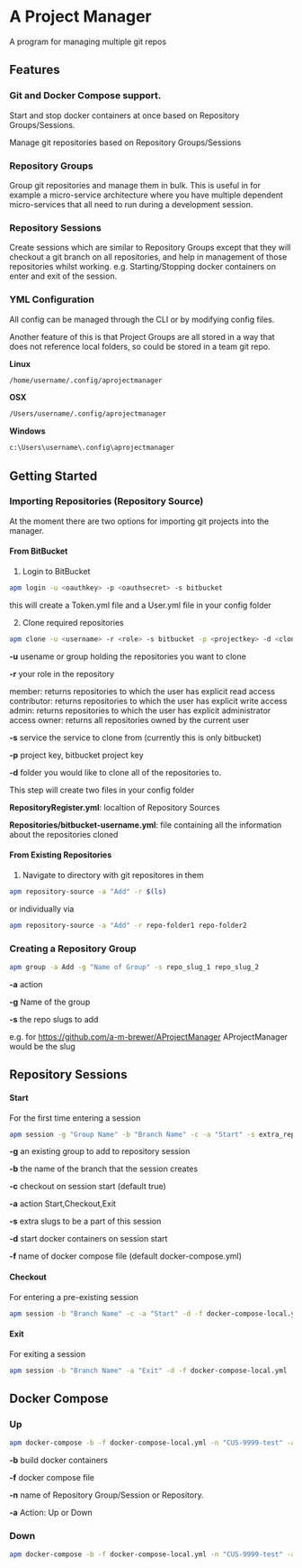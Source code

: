 # A Project Manager

A program for managing multiple git repos

## Features

### Git and Docker Compose support.

Start and stop docker containers at once based on Repository Groups/Sessions.

Manage git repositories based on Repository Groups/Sessions

### Repository Groups

Group git repositories and manage them in bulk. This is useful in for example a micro-service architecture where you have multiple dependent micro-services that all need to run during a development session.

### Repository Sessions

Create sessions which are similar to Repository Groups except that they will checkout a git branch on all repositories, and help in management of those repositories whilst working. e.g. Starting/Stopping docker containers on enter and exit of the session.

### YML Configuration

All config can be managed through the CLI or by modifying config files.

Another feature of this is that Project Groups are all stored in a way that does not reference local folders, so could be stored in a team git repo.

__Linux__
~~~~bash
/home/username/.config/aprojectmanager
~~~~
__OSX__
~~~~bash
/Users/username/.config/aprojectmanager
~~~~
__Windows__
~~~~bash
c:\Users\username\.config\aprojectmanager
~~~~

## Getting Started

### Importing Repositories (Repository Source)

At the moment there are two options for importing git projects into the manager.

#### From BitBucket

1. Login to BitBucket

~~~~bash
apm login -u <oauthkey> -p <oauthsecret> -s bitbucket
~~~~

this will create a Token.yml file and a User.yml file in your config folder

2. Clone required repositories

~~~~bash
apm clone -u <username> -r <role> -s bitbucket -p <projectkey> -d <clonefolder>
~~~~

__-u__ usename or group holding the repositories you want to clone

__-r__ your role in the repository

member: returns repositories to which the user has explicit read access
contributor: returns repositories to which the user has explicit write access
admin: returns repositories to which the user has explicit administrator access
owner: returns all repositories owned by the current user

__-s__ service the service to clone from (currently this is only bitbucket)

__-p__ project key, bitbucket project key

__-d__ folder you would like to clone all of the repositories to.

This step will create two files in your config folder

__RepositoryRegister.yml__: localtion of Repository Sources

__Repositories/bitbucket-username.yml__: file containing all the information about the repositories cloned

#### From Existing Repositories

1. Navigate to directory with git repositores in them

~~~~bash
apm repository-source -a "Add" -r $(ls)
~~~~

or individually via

~~~~bash
apm repository-source -a "Add" -r repo-folder1 repo-folder2
~~~~

### Creating a Repository Group

~~~~bash
apm group -a Add -g "Name of Group" -s repo_slug_1 repo_slug_2
~~~~

__-a__ action

__-g__ Name of the group

__-s__ the repo slugs to add 

e.g. for https://github.com/a-m-brewer/AProjectManager AProjectManager would be the slug

## Repository Sessions

#### Start

For the first time entering a session

~~~~bash
apm session -g "Group Name" -b "Branch Name" -c -a "Start" -s extra_repo_slug -d -f docker-compose-local.yml
~~~~

__-g__ an existing group to add to repository session

__-b__ the name of the branch that the session creates

__-c__ checkout on session start (default true)

__-a__ action Start,Checkout,Exit

__-s__ extra slugs to be a part of this session

__-d__ start docker containers on session start

__-f__ name of docker compose file (default docker-compose.yml)

#### Checkout

For entering a pre-existing session

~~~~bash
apm session -b "Branch Name" -c -a "Start" -d -f docker-compose-local.yml
~~~~

#### Exit

For exiting a session

~~~~bash
apm session -b "Branch Name" -a "Exit" -d -f docker-compose-local.yml
~~~~

## Docker Compose

### Up

~~~~bash
apm docker-compose -b -f docker-compose-local.yml -n "CUS-9999-test" -a Up
~~~~

__-b__ build docker containers

__-f__ docker compose file

__-n__ name of Repository Group/Session or Repository.

__-a__ Action: Up or Down

### Down

~~~~bash
apm docker-compose -b -f docker-compose-local.yml -n "CUS-9999-test" -a Down
~~~~